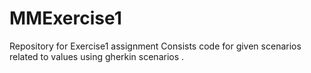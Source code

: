 # MMExercise1
Repository for Exercise1 assignment
Consists code for given scenarios related to values using gherkin scenarios .
